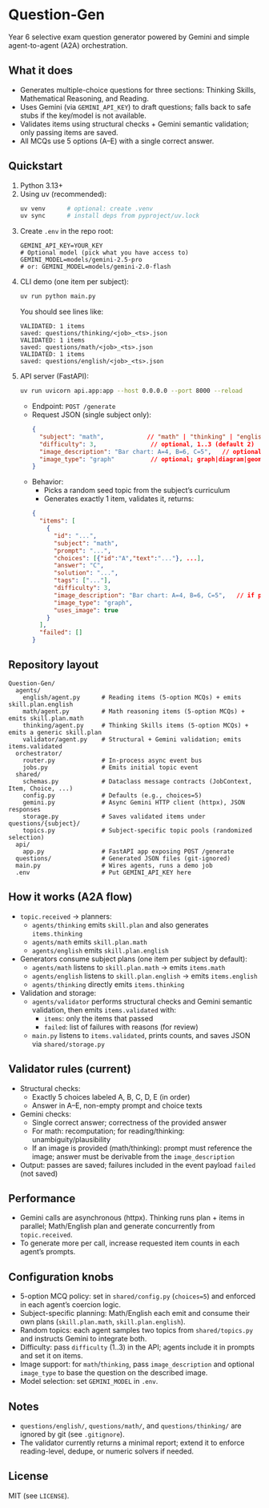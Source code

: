 # Question-Gen

Year 6 selective exam question generator powered by Gemini and simple agent-to-agent (A2A) orchestration.

## What it does
- Generates multiple-choice questions for three sections: Thinking Skills, Mathematical Reasoning, and Reading.
- Uses Gemini (via `GEMINI_API_KEY`) to draft questions; falls back to safe stubs if the key/model is not available.
- Validates items using structural checks + Gemini semantic validation; only passing items are saved.
- All MCQs use 5 options (A–E) with a single correct answer.

## Quickstart
1. Python 3.13+
2. Using uv (recommended):
   ```bash
   uv venv      # optional: create .venv
   uv sync      # install deps from pyproject/uv.lock
   ```
3. Create `.env` in the repo root:
   ```env
   GEMINI_API_KEY=YOUR_KEY
   # Optional model (pick what you have access to)
   GEMINI_MODEL=models/gemini-2.5-pro
   # or: GEMINI_MODEL=models/gemini-2.0-flash
   ```
4. CLI demo (one item per subject):
   ```bash
   uv run python main.py
   ```
   You should see lines like:
   ```
   VALIDATED: 1 items
   saved: questions/thinking/<job>_<ts>.json
   VALIDATED: 1 items
   saved: questions/math/<job>_<ts>.json
   VALIDATED: 1 items
   saved: questions/english/<job>_<ts>.json
   ```
5. API server (FastAPI):
   ```bash
   uv run uvicorn api.app:app --host 0.0.0.0 --port 8000 --reload
   ```
   - Endpoint: `POST /generate`
   - Request JSON (single subject only):
     ```json
     {
       "subject": "math",            // "math" | "thinking" | "english"
       "difficulty": 3,               // optional, 1..3 (default 2)
       "image_description": "Bar chart: A=4, B=6, C=5",   // optional; math/thinking only
       "image_type": "graph"          // optional; graph|diagram|geometry|table|pattern|other
     }
     ```
   - Behavior:
     - Picks a random seed topic from the subject’s curriculum
     - Generates exactly 1 item, validates it, returns:
     ```json
     {
       "items": [
         {
           "id": "...",
           "subject": "math",
           "prompt": "...",
           "choices": [{"id":"A","text":"..."}, ...],
           "answer": "C",
           "solution": "...",
           "tags": ["..."],
           "difficulty": 3,
           "image_description": "Bar chart: A=4, B=6, C=5",   // if provided
           "image_type": "graph",
           "uses_image": true
         }
       ],
       "failed": []
     }
     ```

## Repository layout
```
Question-Gen/
  agents/
    english/agent.py      # Reading items (5-option MCQs) + emits skill.plan.english
    math/agent.py         # Math reasoning items (5-option MCQs) + emits skill.plan.math
    thinking/agent.py     # Thinking Skills items (5-option MCQs) + emits a generic skill.plan
    validator/agent.py    # Structural + Gemini validation; emits items.validated
  orchestrator/
    router.py             # In-process async event bus
    jobs.py               # Emits initial topic event
  shared/
    schemas.py            # Dataclass message contracts (JobContext, Item, Choice, ...)
    config.py             # Defaults (e.g., choices=5)
    gemini.py             # Async Gemini HTTP client (httpx), JSON responses
    storage.py            # Saves validated items under questions/{subject}/
    topics.py             # Subject-specific topic pools (randomized selection)
  api/
    app.py                # FastAPI app exposing POST /generate
  questions/              # Generated JSON files (git-ignored)
  main.py                 # Wires agents, runs a demo job
  .env                    # Put GEMINI_API_KEY here
```

## How it works (A2A flow)
- `topic.received` → planners:
  - `agents/thinking` emits `skill.plan` and also generates `items.thinking`
  - `agents/math` emits `skill.plan.math`
  - `agents/english` emits `skill.plan.english`
- Generators consume subject plans (one item per subject by default):
  - `agents/math` listens to `skill.plan.math` → emits `items.math`
  - `agents/english` listens to `skill.plan.english` → emits `items.english`
  - `agents/thinking` directly emits `items.thinking`
- Validation and storage:
  - `agents/validator` performs structural checks and Gemini semantic validation, then emits `items.validated` with:
    - `items`: only the items that passed
    - `failed`: list of failures with reasons (for review)
  - `main.py` listens to `items.validated`, prints counts, and saves JSON via `shared/storage.py`

## Validator rules (current)
- Structural checks:
  - Exactly 5 choices labeled A, B, C, D, E (in order)
  - Answer in A–E, non-empty prompt and choice texts
- Gemini checks:
  - Single correct answer; correctness of the provided answer
  - For math: recomputation; for reading/thinking: unambiguity/plausibility
  - If an image is provided (math/thinking): prompt must reference the image; answer must be derivable from the `image_description`
- Output: passes are saved; failures included in the event payload `failed` (not saved)

## Performance
- Gemini calls are asynchronous (httpx). Thinking runs plan + items in parallel; Math/English plan and generate concurrently from `topic.received`.
- To generate more per call, increase requested item counts in each agent’s prompts.

## Configuration knobs
- 5-option MCQ policy: set in `shared/config.py` (`choices=5`) and enforced in each agent’s coercion logic.
- Subject-specific planning: Math/English each emit and consume their own plans (`skill.plan.math`, `skill.plan.english`).
- Random topics: each agent samples two topics from `shared/topics.py` and instructs Gemini to integrate both.
- Difficulty: pass `difficulty` (1..3) in the API; agents include it in prompts and set it on items.
- Image support: for `math`/`thinking`, pass `image_description` and optional `image_type` to base the question on the described image.
- Model selection: set `GEMINI_MODEL` in `.env`.

## Notes
- `questions/english/`, `questions/math/`, and `questions/thinking/` are ignored by git (see `.gitignore`).
- The validator currently returns a minimal report; extend it to enforce reading-level, dedupe, or numeric solvers if needed.

## License
MIT (see `LICENSE`).

